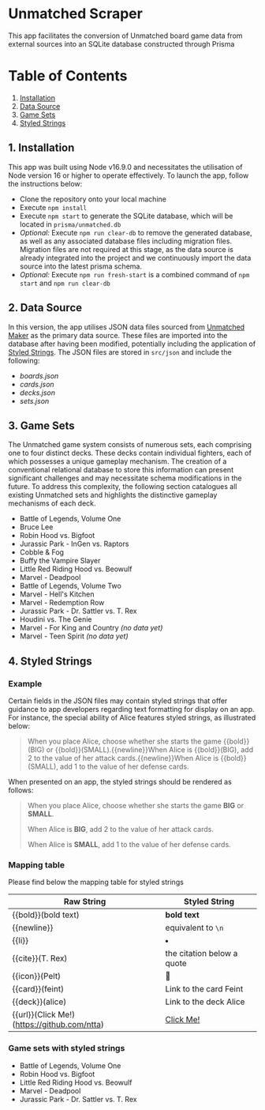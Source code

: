 # Unmatched Scraper

This app facilitates the conversion of Unmatched board game data from external sources into an SQLite database constructed through Prisma

# Table of Contents

1. [Installation](#installation)
2. [Data Source](#data-source)
3. [Game Sets](#game-sets)
4. [Styled Strings](#styled-strings)

## <a name="installation"></a> 1. Installation

This app was built using Node v16.9.0 and necessitates the utilisation of Node version 16 or higher to operate effectively. To launch the app, follow the instructions below:

- Clone the repository onto your local machine
- Execute `npm install`
- Execute `npm start` to generate the SQLite database, which will be located in `prisma/unmatched.db`
- _Optional:_ Execute `npm run clear-db` to remove the generated database, as well as any associated database files including migration files. Migration files are not required at this stage, as the data source is already integrated into the project and we continuously import the data source into the latest prisma schema.
- _Optional:_ Execute `npm run fresh-start` is a combined command of `npm start` and `npm run clear-db`

## <a name="data-source"></a> 2. Data Source

In this version, the app utilises JSON data files sourced from [Unmatched Maker](https://unmatched.cards) as the primary data source. These files are imported into the database after having been modified, potentially including the application of [Styled Strings](#styled-strings). The JSON files are stored in `src/json` and include the following:

- _boards.json_
- _cards.json_
- _decks.json_
- _sets.json_

## <a name="game-sets"></a> 3. Game Sets

The Unmatched game system consists of numerous sets, each comprising one to four distinct decks. These decks contain individual fighters, each of which possesses a unique gameplay mechanism. The creation of a conventional relational database to store this information can present significant challenges and may necessitate schema modifications in the future. To address this complexity, the following section catalogues all existing Unmatched sets and highlights the distinctive gameplay mechanisms of each deck.

- Battle of Legends, Volume One
- Bruce Lee
- Robin Hood vs. Bigfoot
- Jurassic Park - InGen vs. Raptors
- Cobble & Fog
- Buffy the Vampire Slayer
- Little Red Riding Hood vs. Beowulf
- Marvel - Deadpool
- Battle of Legends, Volume Two
- Marvel - Hell's Kitchen
- Marvel - Redemption Row
- Jurassic Park - Dr. Sattler vs. T. Rex
- Houdini vs. The Genie
- Marvel - For King and Country _(no data yet)_
- Marvel - Teen Spirit _(no data yet)_

## <a name="styled-strings"></a> 4. Styled Strings

### Example

Certain fields in the JSON files may contain styled strings that offer guidance to app developers regarding text formatting for display on an app. For instance, the special ability of Alice features styled strings, as illustrated below:

> When you place Alice, choose whether she starts the game {{bold}}(BIG) or {{bold}}(SMALL).{{newline}}When Alice is {{bold}}(BIG), add 2 to the value of her attack cards.{{newline}}When Alice is {{bold}}(SMALL), add 1 to the value of her defense cards.

When presented on an app, the styled strings should be rendered as follows:

> When you place Alice, choose whether she starts the game **BIG** or **SMALL**.
>
> When Alice is **BIG**, add 2 to the value of her attack cards.
>
> When Alice is **SMALL**, add 1 to the value of her defense cards.

### Mapping table

Please find below the mapping table for styled strings

| Raw String                                  | Styled String                                   |
| ------------------------------------------- | ----------------------------------------------- |
| {{bold}}(bold text)                         | **bold text**                                   |
| {{newline}}                                 | equivalent to `\n`                              |
| {{li}}                                      | <li></li>                                       |
| {{cite}}(T. Rex)                            | the citation below a quote                      |
| {{icon}}(Pelt)                              | 🐺                                              |
| {{card}}(feint)                             | Link to the card Feint                          |
| {{deck}}(alice)                             | Link to the deck Alice                          |
| {{url}}(Click Me!)(https://github.com/ntta) | <a href="https://github.com/ntta">Click Me!</a> |

### Game sets with styled strings

- Battle of Legends, Volume One
- Robin Hood vs. Bigfoot
- Little Red Riding Hood vs. Beowulf
- Marvel - Deadpool
- Jurassic Park - Dr. Sattler vs. T. Rex
